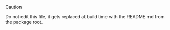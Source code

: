 > [!CAUTION]
> Do not edit this file, it gets replaced at build time with the README.md from the package root.
